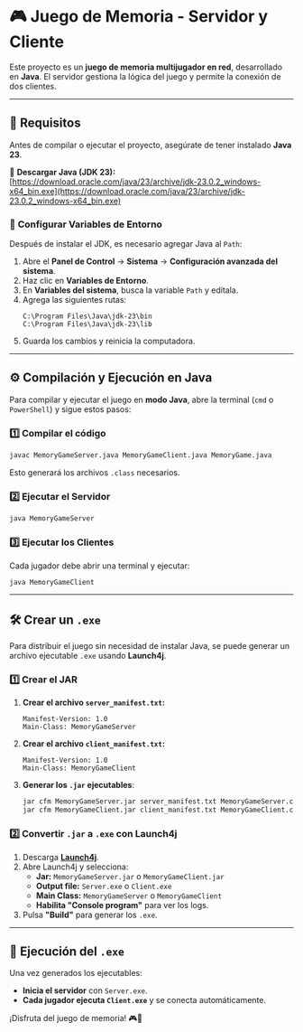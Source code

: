 # 🎮 Juego de Memoria - Servidor y Cliente

Este proyecto es un **juego de memoria multijugador en red**, desarrollado en **Java**. El servidor gestiona la lógica del juego y permite la conexión de dos clientes.

---

## 📌 **Requisitos**
Antes de compilar o ejecutar el proyecto, asegúrate de tener instalado **Java 23**.

🔗 **Descargar Java (JDK 23):**  
[https://download.oracle.com/java/23/archive/jdk-23.0.2_windows-x64_bin.exe](https://download.oracle.com/java/23/archive/jdk-23.0.2_windows-x64_bin.exe)

### 📌 **Configurar Variables de Entorno**
Después de instalar el JDK, es necesario agregar Java al `Path`:
1. Abre el **Panel de Control** → **Sistema** → **Configuración avanzada del sistema**.
2. Haz clic en **Variables de Entorno**.
3. En **Variables del sistema**, busca la variable `Path` y edítala.
4. Agrega las siguientes rutas:
   ```
   C:\Program Files\Java\jdk-23\bin
   C:\Program Files\Java\jdk-23\lib
   ```
5. Guarda los cambios y reinicia la computadora.

---

## ⚙️ **Compilación y Ejecución en Java**
Para compilar y ejecutar el juego en **modo Java**, abre la terminal (`cmd` o `PowerShell`) y sigue estos pasos:

### 1️⃣ **Compilar el código**
```sh
javac MemoryGameServer.java MemoryGameClient.java MemoryGame.java
```
Esto generará los archivos `.class` necesarios.

### 2️⃣ **Ejecutar el Servidor**
```sh
java MemoryGameServer
```

### 3️⃣ **Ejecutar los Clientes**
Cada jugador debe abrir una terminal y ejecutar:
```sh
java MemoryGameClient
```

---

## 🛠️ **Crear un `.exe`**
Para distribuir el juego sin necesidad de instalar Java, se puede generar un archivo ejecutable `.exe` usando **Launch4j**.

### 1️⃣ **Crear el JAR**
1. **Crear el archivo `server_manifest.txt`:**
   ```
   Manifest-Version: 1.0
   Main-Class: MemoryGameServer
   ```
2. **Crear el archivo `client_manifest.txt`:**
   ```
   Manifest-Version: 1.0
   Main-Class: MemoryGameClient
   ```
3. **Generar los `.jar` ejecutables**:
   ```sh
   jar cfm MemoryGameServer.jar server_manifest.txt MemoryGameServer.class MemoryGameServer$ClienteHandler.class
   jar cfm MemoryGameClient.jar client_manifest.txt MemoryGameClient.class
   ```

### 2️⃣ **Convertir `.jar` a `.exe` con Launch4j**
1. Descarga **[Launch4j](https://sourceforge.net/projects/launch4j/)**.
2. Abre Launch4j y selecciona:
   - **Jar:** `MemoryGameServer.jar` o `MemoryGameClient.jar`
   - **Output file:** `Server.exe` o `Client.exe`
   - **Main Class:** `MemoryGameServer` o `MemoryGameClient`
   - **Habilita "Console program"** para ver los logs.
3. Pulsa **"Build"** para generar los `.exe`.

---

## 🚀 **Ejecución del `.exe`**
Una vez generados los ejecutables:
- **Inicia el servidor** con `Server.exe`.
- **Cada jugador ejecuta `Client.exe`** y se conecta automáticamente.

¡Disfruta del juego de memoria! 🎮🧠
